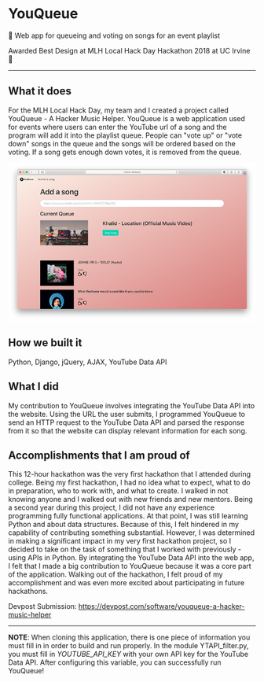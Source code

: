 # YouQueue
🎵 Web app for queueing and voting on songs for an event playlist

Awarded Best Design at MLH Local Hack Day Hackathon 2018 at UC Irvine 🏅

---

## What it does
For the MLH Local Hack Day, my team and I created a project called YouQueue - A Hacker Music Helper. YouQueue is a web application used for events where users can enter the YouTube url of a song and the program will add it into the playlist queue. People can "vote up" or "vote down" songs in the queue and the songs will be ordered based on the voting. If a song gets enough down votes, it is removed from the queue.

![alt text](https://github.com/iabbaali/YouQueue/blob/master/demo.png)

## How we built it
Python, Django, jQuery, AJAX, YouTube Data API

## What I did
My contribution to YouQueue involves integrating the YouTube Data API into the website. Using the URL the user submits, I programmed YouQueue to send an HTTP request to the YouTube Data API and parsed the response from it so that the website can display relevant information for each song.

## Accomplishments that I am proud of
This 12-hour hackathon was the very first hackathon that I attended during college. Being my first hackathon, I had no idea what to expect, what to do in preparation, who to work with, and what to create. I walked in not knowing anyone and I walked out with new friends and new mentors. Being a second year during this project, I did not have any experience programming fully functional applications. At that point, I was still learning Python and about data structures. Because of this, I felt hindered in my capability of contributing something substantial. However, I was determined in making a significant impact in my very first hackathon project, so I decided to take on the task of something that I worked with previously - using APIs in Python. By integrating the YouTube Data API into the web app, I felt that I made a big contribution to YouQueue because it was a core part of the application. Walking out of the hackathon, I felt proud of my accomplishment and was even more excited about participating in future hackathons.

Devpost Submission: https://devpost.com/software/youqueue-a-hacker-music-helper

---
**NOTE**: When cloning this application, there is one piece of information you must fill in in order to build and run properly. In the module YTAPI_filter.py, you must fill in *YOUTUBE_API_KEY* with your own API key for the YouTube Data API. After configuring this variable, you can successfully run YouQueue!

